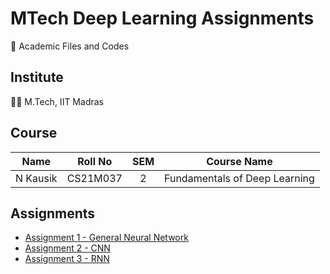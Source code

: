 # MTech Deep Learning Assignments

📖 Academic Files and Codes

## Institute

🧑‍🎓 M.Tech, IIT Madras

## Course

|    Name    |   Roll No   | SEM |         Course Name           |
| :--------: | :---------: | :-: | :---------------------------: |
|  N Kausik  |   CS21M037  |  2  | Fundamentals of Deep Learning |

## Assignments

 - [Assignment 1 - General Neural Network](Assignment_1/)
 - [Assignment 2 - CNN](Assignment_2/)
 - [Assignment 3 - RNN](Assignment_3/)